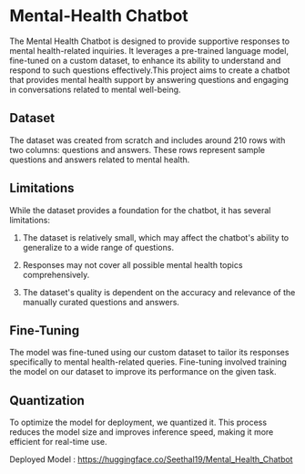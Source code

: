 
# Mental-Health Chatbot

The Mental Health Chatbot is designed to provide supportive responses to mental health-related inquiries. It leverages a pre-trained language model, fine-tuned on a custom dataset, to enhance its ability to understand and respond to such questions effectively.This project aims to create a chatbot that provides mental health support by answering questions and engaging in conversations related to mental well-being.


## Dataset
The dataset was created from scratch and includes around 210 rows with two columns: questions and answers. These rows represent sample questions and answers related to mental health.

## Limitations
While the dataset provides a foundation for the chatbot, it has several limitations:

 1. The dataset is relatively small, which may affect the chatbot's ability to generalize to a wide range of questions.

 2. Responses may not cover all possible mental health topics comprehensively.

 3. The dataset's quality is dependent on the accuracy and relevance of the manually curated questions and answers.

## Fine-Tuning
The model was fine-tuned using our custom dataset to tailor its responses specifically to mental health-related queries. Fine-tuning involved training the model on our dataset to improve its performance on the given task.

## Quantization
To optimize the model for deployment, we quantized it. This process reduces the model size and improves inference speed, making it more efficient for real-time use.

Deployed Model : https://huggingface.co/Seethal19/Mental_Health_Chatbot
